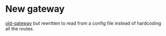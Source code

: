 # New gateway
[old-gateway](https://github.com/bluemediaapp/gateway) but rewritten to read from a config file instead of hardcoding all the routes.
